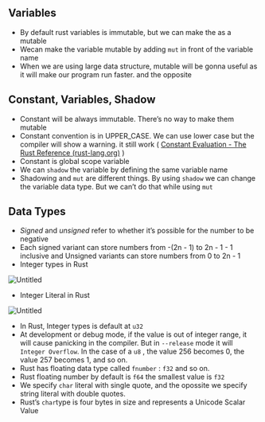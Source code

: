 ## Variables

- By default rust variables is immutable, but we can make the as a mutable
- Wecan make the variable mutable by adding `mut` in front of the variable name
- When we are using large data structure, mutable will be gonna useful as it will make our program run faster. and the opposite

## Constant, Variables, Shadow

- Constant will be always immutable. There’s no way to make them mutable
- Constant convention is in UPPER_CASE. We can use lower case but the compiler will show a warning. it still work ( [Constant Evaluation - The Rust Reference (rust-lang.org)](https://doc.rust-lang.org/reference/const_eval.html) )
- Constant is global scope variable
- We can `shadow` the variable by defining the same variable name
- Shadowing and `mut` are different things. By using `shadow` we can change the variable data type. But we can’t do that while using `mut`

## Data Types

- *Signed* and *unsigned* refer to whether it’s possible for the number to be negative
- Each signed variant can store numbers from -(2n - 1) to 2n - 1 - 1 inclusive and Unsigned variants can store numbers from 0 to 2n - 1
- Integer types in Rust

![Untitled](https://s3-us-west-2.amazonaws.com/secure.notion-static.com/e19e3b8e-924b-4dcf-bd37-b999866f4260/Untitled.png)

- Integer Literal in Rust

![Untitled](https://s3-us-west-2.amazonaws.com/secure.notion-static.com/d661a715-d4a3-41eb-9e19-75c8655376be/Untitled.png)

- In Rust, Integer types is default at `u32`
- At development or debug mode, if the value is out of integer range, it will cause panicking in the compiler. But in `--release` mode it will `Integer Overflow`. In the case of a `u8`
, the value 256 becomes 0, the value 257 becomes 1, and so on.
- Rust has floating data type called `fnumber` :  `f32` and so on.
- Rust floating number by default is `f64` the smallest value is `f32`
- We specify `char` literal with single quote, and the opossite we specify string literal with double quotes.
- Rust’s `char`type is four bytes in size and represents a Unicode Scalar Value